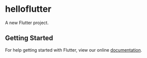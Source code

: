 # helloflutter

A new Flutter project.

## Getting Started

For help getting started with Flutter, view our online
[documentation](https://flutter.io/).
